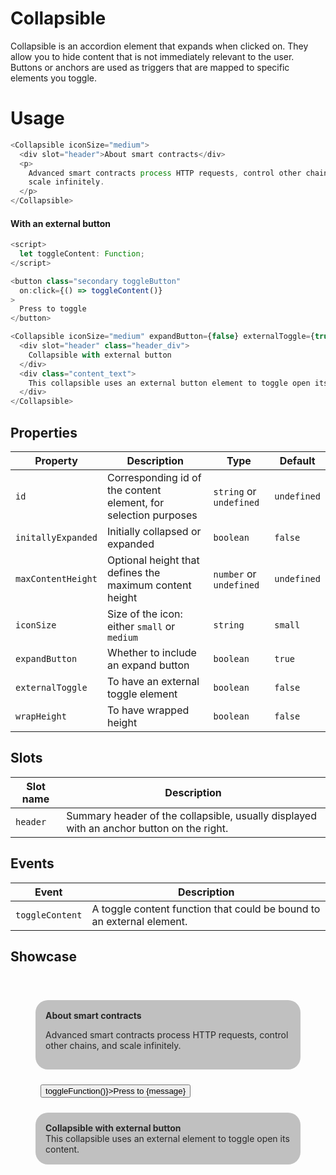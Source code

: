 <script lang="ts">
    import Collapsible from "$lib/components/Collapsible.svelte";
    let toggleFunction: Function;
    let expanded: boolean;
    let message: string;
    $: message = expanded ? 'close' : 'open';
</script>

# Collapsible

Collapsible is an accordion element that expands when clicked on. They allow you to hide content that is not immediately relevant to the user. Buttons or anchors are used as triggers that are mapped to specific elements you toggle.

# Usage

```javascript
<Collapsible iconSize="medium">
  <div slot="header">About smart contracts</div>
  <p>
    Advanced smart contracts process HTTP requests, control other chains, and
    scale infinitely.
  </p>
</Collapsible>
```

#### With an external button

```javascript
<script>
  let toggleContent: Function;
</script>

<button class="secondary toggleButton"
  on:click={() => toggleContent()}
>
  Press to toggle
</button>

<Collapsible iconSize="medium" expandButton={false} externalToggle={true} bind:toggleContent={toggleContent}>
  <div slot="header" class="header_div">
    Collapsible with external button
  </div>
  <div class="content_text">
    This collapsible uses an external button element to toggle open its content.
  </div>
</Collapsible>
```

## Properties

| Property           | Description                                                     | Type                    | Default     |
| ------------------ | --------------------------------------------------------------- | ----------------------- | ----------- |
| `id`               | Corresponding id of the content element, for selection purposes | `string` or `undefined` | `undefined` |
| `initallyExpanded` | Initially collapsed or expanded                                 | `boolean`               | `false`     |
| `maxContentHeight` | Optional height that defines the maximum content height         | `number` or `undefined` | `undefined` |
| `iconSize`         | Size of the icon: either `small` or `medium`                    | `string`                | `small`     |
| `expandButton`     | Whether to include an expand button                             | `boolean`               | `true`      |
| `externalToggle`   | To have an external toggle element                              | `boolean`               | `false`     |
| `wrapHeight`       | To have wrapped height                                          | `boolean`               | `false`     |

## Slots

| Slot name | Description                                                                              |
| --------- | ---------------------------------------------------------------------------------------- |
| `header`  | Summary header of the collapsible, usually displayed with an anchor button on the right. |

## Events

| Event           | Description                                                           |
| --------------- | --------------------------------------------------------------------- |
| `toggleContent` | A toggle content function that could be bound to an external element. |

## Showcase

<div class="container">
  <div class="collapseA">
    <Collapsible iconSize="medium" maxContentHeight={100} wrapHeight>
      <div slot="header" class="header_div">
        About smart contracts
      </div>
      <p>
        Advanced smart contracts process HTTP requests, control other chains, and
        scale infinitely.
      </p>
    </Collapsible>
  </div>
  <button class="secondary toggleButton" 
    on:click={() => toggleFunction()}>Press to {message}
  </button>
  <div class="collapseA">
    <Collapsible iconSize="medium" expandButton={false} bind:toggleContent={toggleFunction} bind:expanded={expanded} externalToggle>
      <div slot="header" class="header_div">
        Collapsible with external button 
      </div>
      <div>
        This collapsible uses an external element to toggle open its content.
      </div>
    </Collapsible>
  </div>
</div>
<style>
  .container {
    padding: 2rem;
  }
  .collapseA {
    margin: 0.5rem;
    padding: 1rem;
    background-color: silver;
    border-radius: 20px;
    margin-bottom: 8px;
    color: #282828;
  }
  .header_div {
    font-weight: bold;
  }
  .toggleButton {
    margin: 1rem;
  }
</style>
